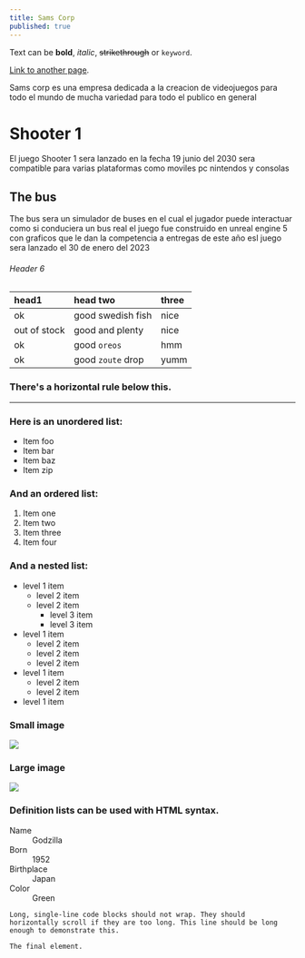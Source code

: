```yaml
---
title: Sams Corp
published: true
---
```


Text can be **bold**, _italic_, ~~strikethrough~~ or `keyword`.

[Link to another page](another-page).

Sams corp es una empresa dedicada a la creacion de videojuegos para todo el mundo de mucha variedad para todo el publico en general

# [](#header-1)Shooter 1
El juego Shooter 1 sera lanzado en la fecha 19 junio del 2030 sera compatible para varias plataformas como moviles pc nintendos y consolas


## [](#header-2)The bus

The bus sera un simulador de buses en el cual el jugador puede interactuar como si conduciera un bus real el juego fue construido en unreal engine 5 con graficos que 
le dan la competencia a entregas de este año esl juego sera lanzado el 30 de enero del 2023

###### [](#header-6)Header 6

| head1        | head two          | three |
|:-------------|:------------------|:------|
| ok           | good swedish fish | nice  |
| out of stock | good and plenty   | nice  |
| ok           | good `oreos`      | hmm   |
| ok           | good `zoute` drop | yumm  |

### There's a horizontal rule below this.

* * *

### Here is an unordered list:

*   Item foo
*   Item bar
*   Item baz
*   Item zip

### And an ordered list:

1.  Item one
1.  Item two
1.  Item three
1.  Item four

### And a nested list:

- level 1 item
  - level 2 item
  - level 2 item
    - level 3 item
    - level 3 item
- level 1 item
  - level 2 item
  - level 2 item
  - level 2 item
- level 1 item
  - level 2 item
  - level 2 item
- level 1 item

### Small image

![](https://assets-cdn.github.com/images/icons/emoji/octocat.png)

### Large image

![](https://guides.github.com/activities/hello-world/branching.png)


### Definition lists can be used with HTML syntax.

<dl>
<dt>Name</dt>
<dd>Godzilla</dd>
<dt>Born</dt>
<dd>1952</dd>
<dt>Birthplace</dt>
<dd>Japan</dd>
<dt>Color</dt>
<dd>Green</dd>
</dl>

```
Long, single-line code blocks should not wrap. They should horizontally scroll if they are too long. This line should be long enough to demonstrate this.
```

```
The final element.
```

